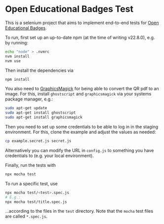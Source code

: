 # Open Educational Badges Test
This is a selenium project that aims to implement end-to-end tests for [Open Educational Badges](https://openbadges.education).

To run, first set up an up-to-date npm (at the time of writing v22.8.0), e.g. by running:
```bash
echo "node" > .nvmrc
nvm install
nvm use
```

Then install the dependencies via
```bash
npm install
```

You also need to [GraphicsMagick](https://github.com/yakovmeister/pdf2image/blob/HEAD/docs/gm-installation.md) for being able to convert the QR pdf to an image. For this, install `ghostscript` and `graphicsmagick` via your systems package manager, e.g.:
```bash
sudo apt-get update
sudo apt-get install ghostscript
sudo apt-get install graphicsmagick
```

Then you need to set up some credentials to be able to log in in the staging environment. For this, clone the example and adjust the values as needed:
```bash
cp example.secret.js secret.js
```

Alternatively you can modify the URL in `config.js` to something you have credentials to (e.g. your local environment).

Finally, run the tests with
```bash
npx mocha test
```

To run a specific test, use
```bash
npx mocha test/<test>.spec.js
# E.g.:
npx mocha test/title.spec.js
```

...according to the files in the `test` directory. Note that the `mocha` test files are called `*.spec.js`.
